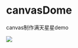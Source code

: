# canvasDome
canvas制作满天星星demo

  ![](http://7nj1vj.com1.z0.glb.clouddn.com/qiangckQQ%E5%9B%BE%E7%89%8720160302105745.png)
